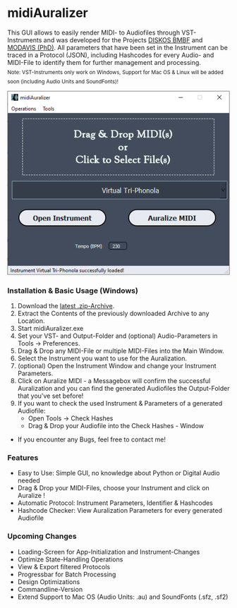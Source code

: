 # midiAuralizer
 This GUI allows to easily render MIDI- to Audiofiles through VST-Instruments and was developed for the Projects [DISKOS BMBF](https://organology.uni-leipzig.de/) and [MODAVIS (PhD)](https://modavis.org/).
 All parameters that have been set in the Instrument can be traced in a Protocol (JSON), including Hashcodes for every Audio- and MIDI-File to identify them for further management and processing. <br />
 <sub>Note: VST-Instruments only work on Windows, Support for Mac OS & Linux will be added soon (including Audio Units and SoundFonts)!</sub>

<p align="center">
  <img src="https://github.com/modavis-project/midiAuralizer/blob/main/images/midiAuralizer_screenshot0.PNG" alt="Screenshot of midiAuralizer's Main Window"/>
</p>

### Installation & Basic Usage (Windows)
 1. Download the <a href="https://github.com/modavis-project/midiAuralizer/releases" target="_blank">latest .zip-Archive</a>.
 2. Extract the Contents of the previously downloaded Archive to any Location.
 3. Start midiAuralizer.exe
 4. Set your VST- and Output-Folder and (optional) Audio-Parameters in Tools -> Preferences.
 5. Drag & Drop any MIDI-File or multiple MIDI-Files into the Main Window.
 6. Select the Instrument you want to use for the Auralization.
 7. (optional) Open the Instrument Window and change your Instrument Parameters.
 8. Click on Auralize MIDI - a Messagebox will confirm the successful Auralization and you can find the generated Audiofiles the Output-Folder that you've set before!
 9. If you want to check the used Instrument & Parameters of a generated Audiofile:
    - Open Tools -> Check Hashes
    - Drag & Drop your Audiofile into the Check Hashes - Window
 - If you encounter any Bugs, feel free to contact me!

### Features
 - Easy to Use: Simple GUI, no knowledge about Python or Digital Audio needed
 - Drag & Drop your MIDI-Files, choose your Instrument and click on Auralize !
 - Automatic Protocol: Instrument Parameters, Identifier & Hashcodes
 - Hashcode Checker: View Auralization Parameters for every generated Audiofile

### Upcoming Changes
 - Loading-Screen for App-Initialization and Instrument-Changes
 - Optimize State-Handling Operations
 - View & Export filtered Protocols
 - Progressbar for Batch Processing
 - Design Optimizations
 - Commandline-Version
 - Extend Support to Mac OS (Audio Units: .au) and SoundFonts (.sfz, .sf2)